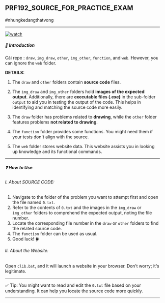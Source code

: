 
## PRF192_SOURCE_FOR_PRACTICE_EXAM
#nhungkedangthatvong

---
[![watch]()](https://github.com/laam-la4m/prf_by_nkdtv/assets/143879541/e1ea25de-3bf0-451d-b561-8c200da9b82e)

##### 🚩 Introduction
Cái repo : `draw`, `img_draw`, `other`, `img_other`, `function`, and `web`. However, you can ignore the `web` folder.

**DETAILS:**
1. The `draw` and `other` folders contain **source code** files.
  
2. The `img_draw` and `img_other` folders hold **images of the expected output**. Additionally, there are **executable files (.exe)** in the sub-folder `output` to aid you in testing the output of the code. This helps in identifying and matching the source code more easily.

3. The `draw` folder has problems related to **drawing**, while the `other` folder features problems **not related to drawing**.

4. The `function` folder provides some functions. You might need them if your tests don't align with the source.

5. The `web` folder stores website data. This website assists you in looking up knowledge and its functional commands.

---

##### ❓ How to Use

###### I. About SOURCE CODE:

1. Navigate to the folder of the problem you want to attempt first and open the file named `0.txt`.
2. Refer to the contents of `0.txt` and the images in the `img_draw` or `img_other` folders to comprehend the expected output, noting the file number.
3. Locate the corresponding file number in the `draw` or `other` folders to find the related source code.
4. The `function` folder can be used as usual.
5. Good luck! 🍀

###### II. About the Website:

Open `clib.bat`, and it will launch a website in your browser. Don't worry; it's legitimate.

---

✅ Tip: You might want to read and edit the `0.txt` file based on your understanding. It can help you locate the source code more quickly.

---